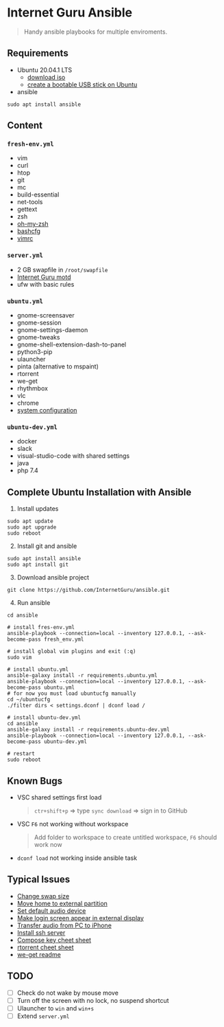 # Internet Guru Ansible

> Handy ansible playbooks for multiple enviroments.

## Requirements

- Ubuntu 20.04.1 LTS
  - [download iso](https://releases.ubuntu.com/20.04/ubuntu-20.04.1-desktop-amd64.iso)
  - [create a bootable USB stick on Ubuntu](https://ubuntu.com/tutorials/create-a-usb-stick-on-ubuntu#1-overview)
- ansible
```
sudo apt install ansible
```

## Content

### `fresh-env.yml`

- vim
- curl
- htop
- git
- mc
- build-essential
- net-tools
- gettext
- zsh
- [oh-my-zsh](https://github.com/ohmyzsh/ohmyzsh)
- [bashcfg](https://bitbucket.org/igwr/bashcfg)
- [vimrc](https://github.com/petrzpav/vimrc)

### `server.yml`

- 2 GB swapfile in `/root/swapfile`
- [Internet Guru motd](https://github.com/InternetGuru/ansible/blob/master/res/20-ig)
- ufw with basic rules

### `ubuntu.yml`

- gnome-screensaver 
- gnome-session
- gnome-settings-daemon
- gnome-tweaks
- gnome-shell-extension-dash-to-panel
- python3-pip
- ulauncher
- pinta (alternative to mspaint)
- rtorrent
- we-get
- rhythmbox
- vlc
- chrome
- [system configuration](https://github.com/jiripavelka/ubuntucfg.git)

### `ubuntu-dev.yml`

- docker
- slack
- visual-studio-code with shared settings
- java
- php 7.4

## Complete Ubuntu Installation with Ansible

1. Install updates
```
sudo apt update
sudo apt upgrade
sudo reboot
```

2. Install git and ansible
```
sudo apt install ansible
sudo apt install git
```

3. Download ansible project
```
git clone https://github.com/InternetGuru/ansible.git
```

4. Run ansible
```
cd ansible

# install fres-env.yml
ansible-playbook --connection=local --inventory 127.0.0.1, --ask-become-pass fresh_env.yml

# install global vim plugins and exit (:q)
sudo vim

# install ubuntu.yml
ansible-galaxy install -r requirements.ubuntu.yml
ansible-playbook --connection=local --inventory 127.0.0.1, --ask-become-pass ubuntu.yml
# for now you must load ubuntucfg manually
cd ~/ubuntucfg
./filter dirs < settings.dconf | dconf load /

# install ubuntu-dev.yml
cd ansible
ansible-galaxy install -r requirements.ubuntu-dev.yml
ansible-playbook --connection=local --inventory 127.0.0.1, --ask-become-pass ubuntu-dev.yml

# restart
sudo reboot
```

## Known Bugs

- VSC shared settings first load
  > `ctr+shift+p` => type `sync download` => sign in to GitHub
- VSC `F6` not working without workspace
  > Add folder to workspace to create untitled workspace, `F6` should work now
- `dconf load` not working inside ansible task

## Typical Issues

- [Change swap size](https://bogdancornianu.com/change-swap-size-in-ubuntu/)
- [Move home to external partition](https://www.tecmint.com/move-home-directory-to-new-partition-disk-in-linux/)
- [Set default audio device](https://askubuntu.com/questions/1038490/how-do-you-set-a-default-audio-output-device-in-ubuntu-18-04)
- [Make login screen appear in external display](https://askubuntu.com/questions/1043337/is-there-to-make-the-login-screen-appear-on-the-external-display-in-18-04)
- [Transfer audio from PC to iPhone](https://www.groovypost.com/howto/howto/sync-your-iphone-or-ipod-touch-in-ubuntu/)
- [Install ssh server](https://linuxize.com/post/how-to-enable-ssh-on-ubuntu-18-04/)
- [Compose key cheet sheet](https://tuttle.github.io/python-useful/compose-key-cheat-sheet.html)
- [rtorrent cheet sheet](https://devhints.io/rtorrent)
- [we-get readme](https://github.com/rachmadaniHaryono/we-get)

## TODO

- [ ] Check do not wake by mouse move
- [ ] Turn off the screen with no lock, no suspend shortcut
- [ ] Ulauncher to `win` and `win+s`
- [ ] Extend `server.yml`
